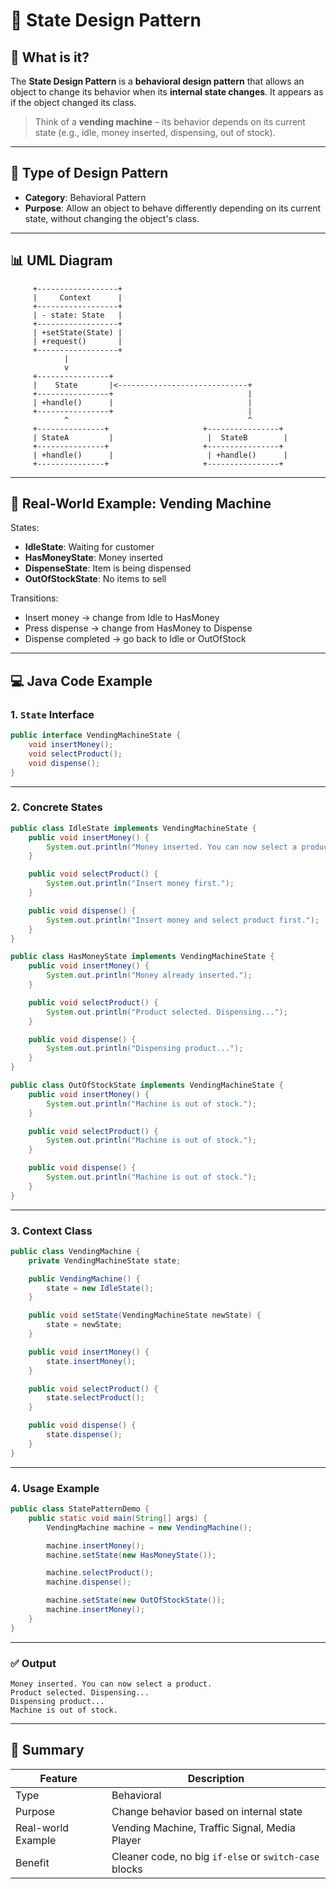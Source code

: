 
# 🔄 State Design Pattern

## 📘 What is it?

The **State Design Pattern** is a **behavioral design pattern** that allows an object to change its behavior when its **internal state changes**. It appears as if the object changed its class.

> Think of a **vending machine** – its behavior depends on its current state (e.g., idle, money inserted, dispensing, out of stock).

---

## 🧠 Type of Design Pattern

- **Category**: Behavioral Pattern  
- **Purpose**: Allow an object to behave differently depending on its current state, without changing the object's class.

---

## 📊 UML Diagram

```
     +------------------+
     |     Context      |
     +------------------+
     | - state: State   |
     +------------------+
     | +setState(State) |
     | +request()       |
     +------------------+
            |
            v
     +----------------+
     |    State       |<-----------------------------+
     +----------------+                              |
     | +handle()      |                              |
     +----------------+                              |
            ^                                        ^
     +---------------+                     +----------------+
     | StateA         |                     |  StateB        |
     +---------------+                     +----------------+
     | +handle()      |                     | +handle()      |
     +---------------+                     +----------------+
```

---

## 🧃 Real-World Example: **Vending Machine**

States:
- **IdleState**: Waiting for customer
- **HasMoneyState**: Money inserted
- **DispenseState**: Item is being dispensed
- **OutOfStockState**: No items to sell

Transitions:
- Insert money → change from Idle to HasMoney
- Press dispense → change from HasMoney to Dispense
- Dispense completed → go back to Idle or OutOfStock

---

## 💻 Java Code Example

### 1. `State` Interface
```java
public interface VendingMachineState {
    void insertMoney();
    void selectProduct();
    void dispense();
}
```

---

### 2. Concrete States

```java
public class IdleState implements VendingMachineState {
    public void insertMoney() {
        System.out.println("Money inserted. You can now select a product.");
    }

    public void selectProduct() {
        System.out.println("Insert money first.");
    }

    public void dispense() {
        System.out.println("Insert money and select product first.");
    }
}

public class HasMoneyState implements VendingMachineState {
    public void insertMoney() {
        System.out.println("Money already inserted.");
    }

    public void selectProduct() {
        System.out.println("Product selected. Dispensing...");
    }

    public void dispense() {
        System.out.println("Dispensing product...");
    }
}

public class OutOfStockState implements VendingMachineState {
    public void insertMoney() {
        System.out.println("Machine is out of stock.");
    }

    public void selectProduct() {
        System.out.println("Machine is out of stock.");
    }

    public void dispense() {
        System.out.println("Machine is out of stock.");
    }
}
```

---

### 3. Context Class

```java
public class VendingMachine {
    private VendingMachineState state;

    public VendingMachine() {
        state = new IdleState();
    }

    public void setState(VendingMachineState newState) {
        state = newState;
    }

    public void insertMoney() {
        state.insertMoney();
    }

    public void selectProduct() {
        state.selectProduct();
    }

    public void dispense() {
        state.dispense();
    }
}
```

---

### 4. Usage Example

```java
public class StatePatternDemo {
    public static void main(String[] args) {
        VendingMachine machine = new VendingMachine();

        machine.insertMoney();
        machine.setState(new HasMoneyState());

        machine.selectProduct();
        machine.dispense();

        machine.setState(new OutOfStockState());
        machine.insertMoney();
    }
}
```

---

### ✅ Output

```
Money inserted. You can now select a product.
Product selected. Dispensing...
Dispensing product...
Machine is out of stock.
```

---

## 🧾 Summary

| Feature            | Description                                                |
|--------------------|------------------------------------------------------------|
| Type               | Behavioral                                                  |
| Purpose            | Change behavior based on internal state                    |
| Real-world Example | Vending Machine, Traffic Signal, Media Player              |
| Benefit            | Cleaner code, no big `if-else` or `switch-case` blocks     |
